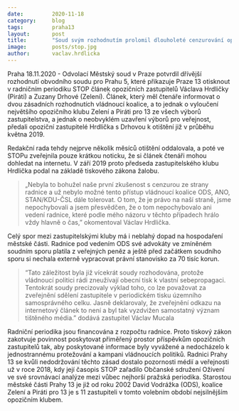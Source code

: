 ```yaml
---
date:         2020-11-18
category:     blog
tags:         praha13
layout:       post
title:        "Soud svým rozhodnutím prolomil dlouholeté cenzurování opozice na Praze 13"
image:        posts/stop.jpg
author:       vaclav.hrdlicka
---
```

Praha 18.11.2020 - Odvolací Městský soud v Praze potvrdil dřívější rozhodnutí obvodního soudu pro Prahu 5, které přikazuje Praze 13 otisknout v radničním periodiku STOP článek opozičních zastupitelů Václava Hrdličky (Piráti) a Zuzany Drhové (Zelení). Článek, který měl čtenáře informovat o dvou zásadních rozhodnutích vládnoucí koalice, a to jednak o vyloučení největšího opozičního klubu Zelení a Piráti pro 13 ze všech výborů zastupitelstva, a jednak o neobvyklém uzavření výborů pro veřejnost, předali opoziční zastupitelé Hrdlička s Drhovou k otištění již v průběhu května 2019.  

Redakční rada tehdy nejprve několik měsíců otištění oddalovala, a poté ve STOPu zveřejnila pouze krátkou noticku, že si článek čtenáři mohou dohledat na internetu. V září 2019 proto předseda zastupitelského klubu Hrdlička podal na základě tiskového zákona žalobu. 

> „Nebyla to bohužel naše první zkušenost s cenzurou ze strany radnice a už nebylo možné tento přístup vládnoucí koalice ODS, ANO, STAN/KDU-ČSL dále tolerovat. O tom, že je právo na naší straně, jsme nepochybovali a jsem přesvědčen, že o tom nepochybovalo ani vedení radnice, které podle mého názoru v těchto případech hrálo vždy hlavně o čas,” okomentoval Václav Hrdlička.   

Celý spor mezi zastupitelskými kluby má i neblahý dopad na hospodaření městské části. Radnice pod vedením ODS své advokáty ve zmíněném soudním sporu platila z veřejných peněz a ještě před začátkem soudního sporu si nechala externě vypracovat právní stanovisko za 70 tisíc korun. 

> “Tato záležitost byla již vícekrát soudy rozhodována, protože vládnoucí politici rádi zneužívají obecní tisk k vlastní sebepropagaci. Tentokrát soudy precizovaly výklad toho, co lze považovat za zveřejnění sdělení zastupitele v periodickém tisku územního samosprávného celku. Jasně deklarovaly, že zveřejnění odkazu na internetový článek to není a byl tak vyzdvižen samostatný význam tištěného média.” dodává zastupitel Václav Mucala

Radniční periodika jsou financována z rozpočtu radnice. Proto tiskový zákon zakotvuje povinnost poskytovat přiměřený prostor příspěvkům opozičních zastupitelů tak, aby poskytované informace byly vyvážené a nedocházelo k jednostrannému protežování a kampani vládnoucích politiků. Radnici Prahy 13 se kvůli nedodržování těchto zásad dostalo pozornosti médií a veřejnosti už v roce 2018, kdy její časopis STOP zařadilo Občanské sdružení Oživení ve své srovnávací analýze mezi vůbec nejhorší pražská periodika. Starostou městské části Prahy 13 je již od roku 2002 David Vodrážka (ODS), koalice Zelení a Piráti pro 13 je s 11 zastupiteli v tomto volebním období nejsilnějším opozičním klubem.  
